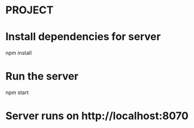# PROJECT

# Install dependencies for server
npm install

# Run the server
npm start

# Server runs on http://localhost:8070 

